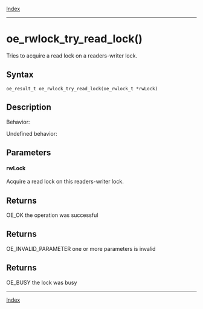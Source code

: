 [Index](index.md)

---
# oe_rwlock_try_read_lock()

Tries to acquire a read lock on a readers-writer lock.

## Syntax

    oe_result_t oe_rwlock_try_read_lock(oe_rwlock_t *rwLock)
## Description 

Behavior:

Undefined behavior:



## Parameters

#### rwLock

Acquire a read lock on this readers-writer lock.

## Returns

OE_OK the operation was successful

## Returns

OE_INVALID_PARAMETER one or more parameters is invalid

## Returns

OE_BUSY the lock was busy

---
[Index](index.md)

